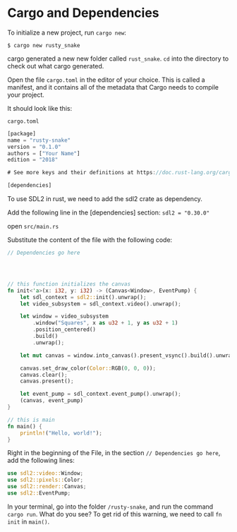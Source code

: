 # Cargo and Dependencies

To initialize a new project, run `cargo new`:

```shell
$ cargo new rusty_snake
```

cargo generated a new new folder called `rust_snake`. `cd` into the directory to check out what cargo generated.


Open the file `cargo.toml` in the editor of your choice. This is called a manifest, and it contains all of the metadata that Cargo needs to compile your project.


It should look like this:

`cargo.toml`

```rust
[package]
name = "rusty-snake"
version = "0.1.0"
authors = ["Your Name"]
edition = "2018"

# See more keys and their definitions at https://doc.rust-lang.org/cargo/reference/manifest.html

[dependencies]


```
To use SDL2 in rust, we need to add the sdl2 crate as dependency.

Add the following line in the [dependencies] section:
`sdl2 = "0.30.0"`

open `src/main.rs`

Substitute the content of the file with the following code: 

```rust
// Dependencies go here




// this function initializes the canvas
fn init<'a>(x: i32, y: i32) -> (Canvas<Window>, EventPump) {
    let sdl_context = sdl2::init().unwrap();
    let video_subsystem = sdl_context.video().unwrap();

    let window = video_subsystem
        .window("Squares", x as u32 + 1, y as u32 + 1)
        .position_centered()
        .build()
        .unwrap();

    let mut canvas = window.into_canvas().present_vsync().build().unwrap();

    canvas.set_draw_color(Color::RGB(0, 0, 0));
    canvas.clear();
    canvas.present();

    let event_pump = sdl_context.event_pump().unwrap();
    (canvas, event_pump)
}

// this is main
fn main() {
    println!("Hello, world!");
}

```

Right in the beginning of the File, in the section `// Dependencies go here`, add the following lines:

```rust
use sdl2::video::Window;
use sdl2::pixels::Color;
use sdl2::render::Canvas;
use sdl2::EventPump;
```

In your terminal, go into the folder `/rusty-snake`, and run the command `cargo run`.
What do you see? To get rid of this warning, we need to call `fn init` in `main()`.
